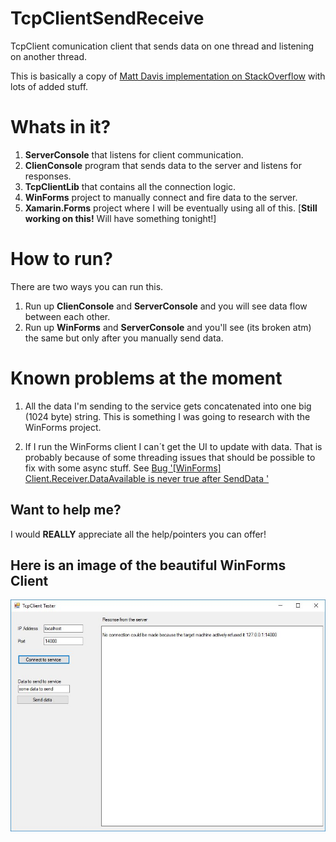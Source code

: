 # TcpClientSendReceive
TcpClient comunication client that sends data on one thread and listening on another thread.  

This is basically a copy of [Matt Davis implementation on StackOverflow](https://stackoverflow.com/a/20698153/1187583) with lots of added stuff.

# Whats in it?
1. **ServerConsole** that listens for client communication.
2. **ClienConsole** program that sends data to the server and listens for responses.
3. **TcpClientLib** that contains all the connection logic.
4. **WinForms** project to manually connect and fire data to the server.
5. **Xamarin.Forms** project where I will be eventually using all of this. [**Still working on this!** Will have something tonight!]

# How to run?
There are two ways you can run this.

1. Run up **ClienConsole** and **ServerConsole** and you will see data flow between each other.
2. Run up **WinForms** and **ServerConsole** and you'll see (its broken atm) the same but only after you manually send data.

# Known problems at the moment
1. All the data I'm sending to the service gets concatenated into one big (1024 byte) string. This is something I was going to research with the WinForms project.

2. If I run the WinForms client I can´t get the UI to update with data. That is probably because of some threading issues that should be possible to fix with some async stuff. See [Bug '[WinForms] Client.Receiver.DataAvailable is never true after SendData '](https://github.com/sturlath/TcpClientSendReceive/issues/1)

## Want to help me?
I would **REALLY** appreciate all the help/pointers you can offer!

## Here is an image of the beautiful WinForms Client 

![d](Assets/WinFormsClientJPG.JPG)
